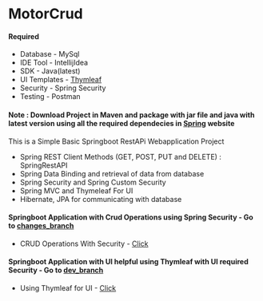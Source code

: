 # MotorCrud

####  Required
  * Database - MySql
  * IDE Tool - IntellijIdea
  * SDK - Java(latest)
  * UI Templates - [Thymleaf](http://www.thymeleaf.org)
  * Security - Spring Security
  * Testing - Postman
    
#### Note : Download Project in Maven and package with jar file and java with latest version using all the required dependecies in [Spring](https://start.spring.io/) website

This is a Simple Basic Springboot RestAPi Webapplication Project
   *  Spring REST Client Methods (GET, POST, PUT and DELETE) : SpringRestAPI
   *  Spring Data Binding and retrieval of data from database
   *  Spring Security and Spring Custom Security
   *  Spring MVC and Thymeleaf For UI
   *  Hibernate, JPA for communicating with database

#### Springboot Application with Crud Operations using Spring Security - Go to [changes_branch](https://github.com/WideCarSupporter/MotorCrud/tree/changes_branch)
  * CRUD Operations With Security - [Click](https://github.com/WideCarSupporter/MotorCrud/tree/changes_branch/src)

#### Springboot Application with UI helpful using Thymleaf with UI required Security - Go to [dev_branch](https://github.com/WideCarSupporter/MotorCrud/tree/dev_branch)
  * Using Thymleaf for UI - [Click](https://github.com/WideCarSupporter/MotorCrud/tree/dev_branch/src)
